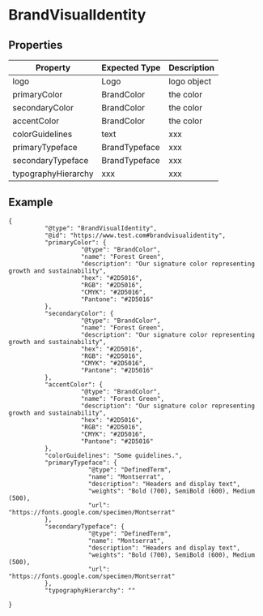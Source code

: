 # BrandVisualIdentity

## Properties

|Property | Expected Type | Description |
|--- |--- |--- |
|logo | Logo | logo object |
|primaryColor | BrandColor | the color  |
|secondaryColor | BrandColor | the color  |
|accentColor | BrandColor | the color  |
|colorGuidelines | text | xxx|
|primaryTypeface | BrandTypeface | xxx |
|secondaryTypeface | BrandTypeface | xxx |
|typographyHierarchy | xxx | xxx |



## Example 

```
{
          "@type": "BrandVisualIdentity",
          "@id": "https://www.test.com#brandvisualidentity",
          "primaryColor": {
                    "@type": "BrandColor",
                    "name": "Forest Green",
                    "description": "Our signature color representing growth and sustainability",
                    "hex": "#2D5016",
                    "RGB": "#2D5016",
                    "CMYK": "#2D5016",
                    "Pantone": "#2D5016"
          },
          "secondaryColor": {
                    "@type": "BrandColor",
                    "name": "Forest Green",
                    "description": "Our signature color representing growth and sustainability",
                    "hex": "#2D5016",
                    "RGB": "#2D5016",
                    "CMYK": "#2D5016",
                    "Pantone": "#2D5016"
          },
          "accentColor": {
                    "@type": "BrandColor",
                    "name": "Forest Green",
                    "description": "Our signature color representing growth and sustainability",
                    "hex": "#2D5016",
                    "RGB": "#2D5016",
                    "CMYK": "#2D5016",
                    "Pantone": "#2D5016"
          },
          "colorGuidelines": "Some guidelines.",
          "primaryTypeface": {
                      "@type": "DefinedTerm",
                      "name": "Montserrat",
                      "description": "Headers and display text",
                      "weights": "Bold (700), SemiBold (600), Medium (500),
                      "url": "https://fonts.google.com/specimen/Montserrat"
          },
          "secondaryTypeface": {
                      "@type": "DefinedTerm",
                      "name": "Montserrat",
                      "description": "Headers and display text",
                      "weights": "Bold (700), SemiBold (600), Medium (500),
                      "url": "https://fonts.google.com/specimen/Montserrat"
          },
          "typographyHierarchy": ""

}


```
